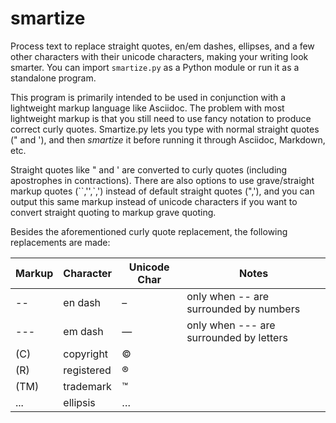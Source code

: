 smartize
========

Process text to replace straight quotes, en/em dashes, ellipses, and a few other characters with their unicode characters, making your writing look smarter.  You can import `smartize.py` as a Python module or run it as a standalone program.   

This program is primarily intended to be used in conjunction with a lightweight markup language like Asciidoc. The problem with most lightweight markup is that you still need to use fancy notation to produce correct curly quotes.  Smartize.py lets you type with normal straight quotes (" and '), and then *smartize* it before running it through Asciidoc, Markdown, etc.

Straight quotes like " and ' are converted to curly quotes (including apostrophes in contractions). There are also options to use grave/straight markup quotes (\`\`,'',\`,') instead of default straight quotes (",'), and you can output this same markup instead of unicode characters if you want to convert straight quoting to markup grave quoting.

Besides the aforementioned curly quote replacement, the following replacements are made:

Markup|Character|Unicode Char|Notes
-------|-------|-------|-------
\-\-|en dash|–| only when \-\- are surrounded by numbers
\-\-\-|em dash|—|only when \-\-\- are surrounded by letters
(C)| copyright|©| 
(R)|registered|®|
(TM)|trademark|™|
...|ellipsis|…| 

